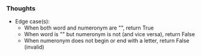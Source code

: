 ### Thoughts
- Edge case(s):
    - When both word and numeronym are "", return True
    - When word is "" but numeronym is not (and vice versa), return False
    - When numeronym does not begin or end with a letter, return False (invalid)